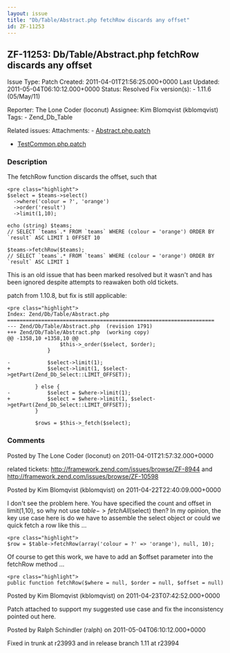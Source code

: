 ```yaml
---
layout: issue
title: "Db/Table/Abstract.php fetchRow discards any offset"
id: ZF-11253
---
```


ZF-11253: Db/Table/Abstract.php fetchRow discards any offset
------------------------------------------------------------

 Issue Type: Patch Created: 2011-04-01T21:56:25.000+0000 Last Updated: 2011-05-04T06:10:12.000+0000 Status: Resolved Fix version(s): - 1.11.6 (05/May/11)
 
 Reporter:  The Lone Coder (loconut)  Assignee:  Kim Blomqvist (kblomqvist)  Tags: - Zend\_Db\_Table
 
 Related issues: 
 Attachments: - [Abstract.php.patch](/issues/secure/attachment/13854/Abstract.php.patch)
- [TestCommon.php.patch](/issues/secure/attachment/13855/TestCommon.php.patch)
 
### Description

The fetchRow function discards the offset, such that

 
    <pre class="highlight">
    $select = $teams->select()
      ->where('colour = ?', 'orange')
      ->order('result')
      ->limit(1,10);
              
    echo (string) $teams;
    // SELECT `teams`.* FROM `teams` WHERE (colour = 'orange') ORDER BY `result` ASC LIMIT 1 OFFSET 10
            
    $teams->fetchRow($teams);
    // SELECT `teams`.* FROM `teams` WHERE (colour = 'orange') ORDER BY `result` ASC LIMIT 1


This is an old issue that has been marked resolved but it wasn't and has been ignored despite attempts to reawaken both old tickets.

patch from 1.10.8, but fix is still applicable:

 
    <pre class="highlight">
    Index: Zend/Db/Table/Abstract.php
    ===================================================================
    --- Zend/Db/Table/Abstract.php  (revision 1791)
    +++ Zend/Db/Table/Abstract.php  (working copy)
    @@ -1358,10 +1358,10 @@
                     $this->_order($select, $order);
                 }
     
    -            $select->limit(1);
    +            $select->limit(1, $select->getPart(Zend_Db_Select::LIMIT_OFFSET));
     
             } else {
    -            $select = $where->limit(1);
    +            $select = $where->limit(1, $select->getPart(Zend_Db_Select::LIMIT_OFFSET));
             }
     
             $rows = $this->_fetch($select);


 

 

### Comments

Posted by The Lone Coder (loconut) on 2011-04-01T21:57:32.000+0000

related tickets: <http://framework.zend.com/issues/browse/ZF-8944> and <http://framework.zend.com/issues/browse/ZF-10598>

 

 

Posted by Kim Blomqvist (kblomqvist) on 2011-04-22T22:40:09.000+0000

I don't see the problem here. You have specified the count and offset in limit(1,10), so why not use $table->fetchAll($select) then? In my opinion, the key use case here is do we have to assemble the select object or could we quick fetch a row like this ...

 
    <pre class="highlight">
    $row = $table->fetchRow(array('colour = ?' => 'orange'), null, 10);


Of course to get this work, we have to add an $offset parameter into the fetchRow method ...

 
    <pre class="highlight">
    public function fetchRow($where = null, $order = null, $offset = null)


 

 

Posted by Kim Blomqvist (kblomqvist) on 2011-04-23T07:42:52.000+0000

Patch attached to support my suggested use case and fix the inconsistency pointed out here.

 

 

Posted by Ralph Schindler (ralph) on 2011-05-04T06:10:12.000+0000

Fixed in trunk at r23993 and in release branch 1.11 at r23994

 

 
